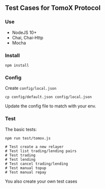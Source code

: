 ## Test Cases for TomoX Protocol

### Use
- NodeJS 10+
- Chai, Chai-Http
- Mocha


### Install
```
npm install
```

### Config

Create `config/local.json`
```
cp config/default.json config/local.json
```
Update the config file to match with your env.


### Test

The basic tests:
```
npm run test/tomox.js

# Test create a new relayer
# Test list trading/lending pairs
# Test trading
# Test lending
# Test cancel trading/lending
# Test manual topup
# Test manual repay
```

You also create your own test cases
